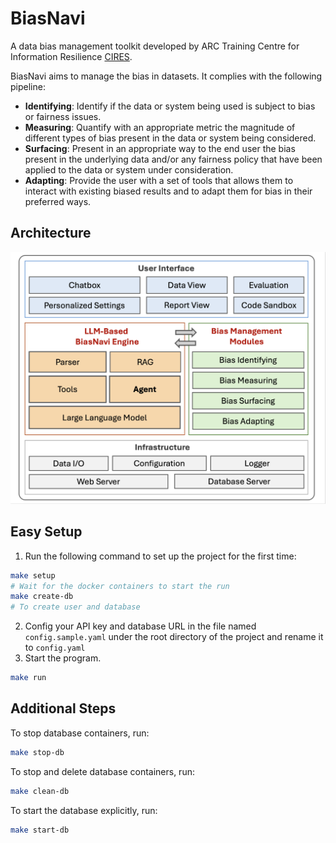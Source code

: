 # BiasNavi
A data bias management toolkit developed by ARC Training Centre for Information Resilience [CIRES](https://cires.org.au/).

BiasNavi aims to manage the bias in datasets. It complies with the following pipeline:

+ **Identifying**: Identify if the data or system being used is subject to bias or fairness issues. 
+ **Measuring**: Quantify with an appropriate metric the magnitude of different types of bias present in the data or system being considered. 
+ **Surfacing**: Present in an appropriate way to the end user the bias present in the underlying data and/or any fairness policy that have been applied to the data or system under consideration. 
+ **Adapting**: Provide the user with a set of tools that allows them to interact with existing biased results and to adapt them for bias in their preferred ways.

## Architecture
<img src="architecture.jpg" alt="architecture" width="600">

## Easy Setup
1. Run the following command to set up the project for the first time:
```bash
make setup
# Wait for the docker containers to start the run
make create-db
# To create user and database
```
2. Config your API key and database URL in the file named `config.sample.yaml` under the root directory of the project and rename it to `config.yaml`
3. Start the program.
```bash
make run
```

## Additional Steps
To stop database containers, run:
```bash
make stop-db
```
To stop and delete database containers, run:
```bash
make clean-db
```
To start the database explicitly, run:
```bash
make start-db
```
